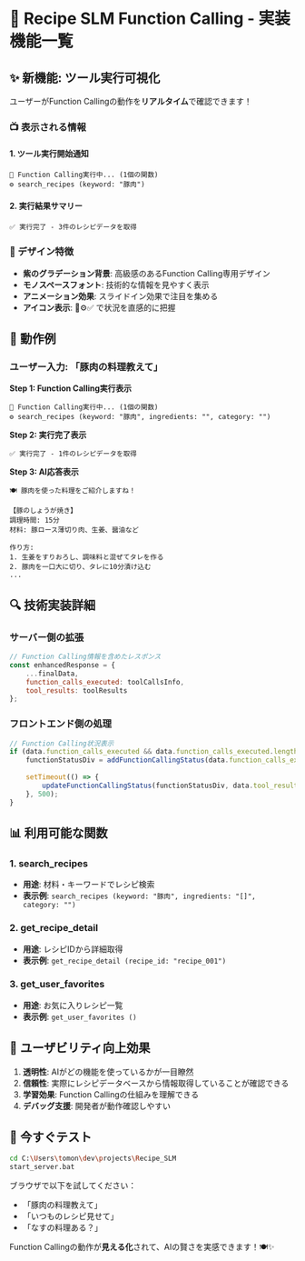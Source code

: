 # 🔧 Recipe SLM Function Calling - 実装機能一覧

## ✨ 新機能: ツール実行可視化

ユーザーがFunction Callingの動作を**リアルタイム**で確認できます！

### 📺 表示される情報

#### 1. ツール実行開始通知
```
🔧 Function Calling実行中... (1個の関数)
⚙️ search_recipes (keyword: "豚肉")
```

#### 2. 実行結果サマリー
```
✅ 実行完了 - 3件のレシピデータを取得
```

### 🎨 デザイン特徴
- **紫のグラデーション背景**: 高級感のあるFunction Calling専用デザイン
- **モノスペースフォント**: 技術的な情報を見やすく表示
- **アニメーション効果**: スライドイン効果で注目を集める
- **アイコン表示**: 🔧⚙️✅ で状況を直感的に把握

## 🚀 動作例

### ユーザー入力: 「豚肉の料理教えて」

**Step 1: Function Calling実行表示**
```
🔧 Function Calling実行中... (1個の関数)
⚙️ search_recipes (keyword: "豚肉", ingredients: "", category: "")
```

**Step 2: 実行完了表示**
```
✅ 実行完了 - 1件のレシピデータを取得
```

**Step 3: AI応答表示**
```
🍽️ 豚肉を使った料理をご紹介しますね！

【豚のしょうが焼き】
調理時間: 15分
材料: 豚ロース薄切り肉、生姜、醤油など

作り方:
1. 生姜をすりおろし、調味料と混ぜてタレを作る
2. 豚肉を一口大に切り、タレに10分漬け込む
...
```

## 🔍 技術実装詳細

### サーバー側の拡張
```javascript
// Function Calling情報を含めたレスポンス
const enhancedResponse = {
    ...finalData,
    function_calls_executed: toolCallsInfo,
    tool_results: toolResults
};
```

### フロントエンド側の処理
```javascript
// Function Calling状況表示
if (data.function_calls_executed && data.function_calls_executed.length > 0) {
    functionStatusDiv = addFunctionCallingStatus(data.function_calls_executed);
    
    setTimeout(() => {
        updateFunctionCallingStatus(functionStatusDiv, data.tool_results);
    }, 500);
}
```

## 📊 利用可能な関数

### 1. search_recipes
- **用途**: 材料・キーワードでレシピ検索
- **表示例**: `search_recipes (keyword: "豚肉", ingredients: "[]", category: "")`

### 2. get_recipe_detail  
- **用途**: レシピIDから詳細取得
- **表示例**: `get_recipe_detail (recipe_id: "recipe_001")`

### 3. get_user_favorites
- **用途**: お気に入りレシピ一覧
- **表示例**: `get_user_favorites ()`

## 🎯 ユーザビリティ向上効果

1. **透明性**: AIがどの機能を使っているかが一目瞭然
2. **信頼性**: 実際にレシピデータベースから情報取得していることが確認できる
3. **学習効果**: Function Callingの仕組みを理解できる
4. **デバッグ支援**: 開発者が動作確認しやすい

## 🚀 今すぐテスト

```bash
cd C:\Users\tomon\dev\projects\Recipe_SLM
start_server.bat
```

ブラウザで以下を試してください：
- 「豚肉の料理教えて」
- 「いつものレシピ見せて」  
- 「なすの料理ある？」

Function Callingの動作が**見える化**されて、AIの賢さを実感できます！🍽️✨